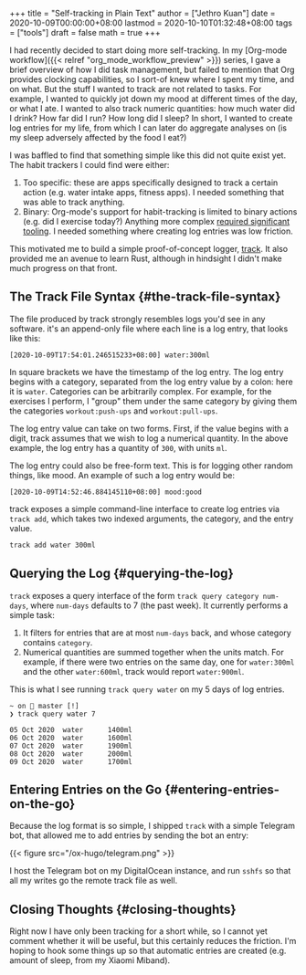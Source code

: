 +++
title = "Self-tracking in Plain Text"
author = ["Jethro Kuan"]
date = 2020-10-09T00:00:00+08:00
lastmod = 2020-10-10T01:32:48+08:00
tags = ["tools"]
draft = false
math = true
+++

I had recently decided to start doing more self-tracking. In my [Org-mode
workflow]({{< relref "org_mode_workflow_preview" >}}) series, I gave a brief overview of how I did task management, but
failed to mention that Org provides clocking capabilities, so I sort-of knew
where I spent my time, and on what. But the stuff I wanted to track are not
related to tasks. For example, I wanted to quickly jot down my mood at different
times of the day, or what I ate. I wanted to also track numeric quantities: how
much water did I drink? How far did I run? How long did I sleep? In short, I
wanted to create log entries for my life, from which I can later do aggregate
analyses on (is my sleep adversely affected by the food I eat?)

I was baffled to find that something simple like this did not quite exist yet.
The habit trackers I could find were either:

1.  Too specific: these are apps specifically designed to track a certain action
    (e.g. water intake apps, fitness apps). I needed something that was able to
    track anything.
2.  Binary: Org-mode's support for habit-tracking is limited to binary actions
    (e.g. did I exercise today?) Anything more complex [required significant
    tooling](https://www.philnewton.net/blog/diet-tracking-with-emacs/). I needed something where creating log entries was low friction.

This motivated me to build a simple proof-of-concept logger, [track](https://github.com/jethrokuan/track). It also
provided me an avenue to learn Rust, although in hindsight I didn't make much
progress on that front.


## The Track File Syntax {#the-track-file-syntax}

The file produced by track strongly resembles logs you'd see in any software.
it's an append-only file where each line is a log entry, that looks like this:

```text
[2020-10-09T17:54:01.246515233+08:00] water:300ml
```

In square brackets we have the timestamp of the log entry. The log entry begins
with a category, separated from the log entry value by a colon: here it is
`water`. Categories can be arbitrarily complex. For example, for the exercises I
perform, I "group" them under the same category by giving them the categories
`workout:push-ups` and `workout:pull-ups`.

The log entry value can take on two forms. First, if the value begins
with a digit, track assumes that we wish to log a numerical quantity. In the
above example, the log entry has a quantity of `300`, with units `ml`.

The log entry could also be free-form text. This is for logging other random
things, like mood. An example of such a log entry would be:

```text
[2020-10-09T14:52:46.884145110+08:00] mood:good
```

track exposes a simple command-line interface to create log entries via `track
add`, which takes two indexed arguments, the category, and the entry value.

```bash
track add water 300ml
```


## Querying the Log {#querying-the-log}

`track` exposes a query interface of the form `track query category num-days`,
where `num-days` defaults to 7 (the past week). It currently performs a simple
task:

1.  It filters for entries that are at most `num-days` back, and whose category
    contains `category`.
2.  Numerical quantities are summed together when the units match. For example,
    if there were two entries on the same day, one for `water:300ml` and the
    other `water:600ml`, track would report `water:900ml`.

This is what I see running `track query water` on my 5 days of log entries.

```text
~ on  master [!]
❯ track query water 7

05 Oct 2020  water      1400ml
06 Oct 2020  water      1600ml
07 Oct 2020  water      1900ml
08 Oct 2020  water      2000ml
09 Oct 2020  water      1700ml
```


## Entering Entries on the Go {#entering-entries-on-the-go}

Because the log format is so simple, I shipped `track` with a simple Telegram
bot, that allowed me to add entries by sending the bot an entry:

{{< figure src="/ox-hugo/telegram.png" >}}

I host the Telegram bot on my DigitalOcean instance, and run `sshfs` so that
all my writes go the remote track file as well.


## Closing Thoughts {#closing-thoughts}

Right now I have only been tracking for a short while, so I cannot yet comment
whether it will be useful, but this certainly reduces the friction. I'm hoping
to hook some things up so that automatic entries are created (e.g. amount of
sleep, from my Xiaomi Miband).
